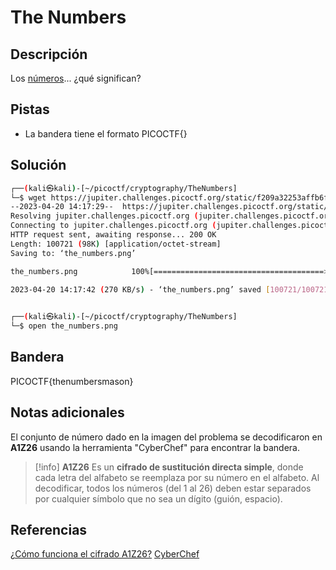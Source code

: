 # The Numbers

## Descripción
Los [números](https://jupiter.challenges.picoctf.org/static/f209a32253affb6f547a585649ba4fda/the_numbers.png)... ¿qué significan?

## Pistas
- La bandera tiene el formato PICOCTF{}

## Solución
```bash
┌──(kali㉿kali)-[~/picoctf/cryptography/TheNumbers]
└─$ wget https://jupiter.challenges.picoctf.org/static/f209a32253affb6f547a585649ba4fda/the_numbers.png
--2023-04-20 14:17:29--  https://jupiter.challenges.picoctf.org/static/f209a32253affb6f547a585649ba4fda/the_numbers.png
Resolving jupiter.challenges.picoctf.org (jupiter.challenges.picoctf.org)... 3.131.60.8
Connecting to jupiter.challenges.picoctf.org (jupiter.challenges.picoctf.org)|3.131.60.8|:443... connected.
HTTP request sent, awaiting response... 200 OK
Length: 100721 (98K) [application/octet-stream]
Saving to: ‘the_numbers.png’

the_numbers.png            100%[======================================>]  98.36K   270KB/s    in 0.4s    

2023-04-20 14:17:42 (270 KB/s) - ‘the_numbers.png’ saved [100721/100721]

                                                                                                          
┌──(kali㉿kali)-[~/picoctf/cryptography/TheNumbers]
└─$ open the_numbers.png 
```

## Bandera
PICOCTF{thenumbersmason}

## Notas adicionales
El conjunto de número dado en la imagen del problema se decodificaron en **A1Z26** usando la herramienta "CyberChef" para encontrar la bandera.

>[!info]
>**A1Z26**
>Es un **cifrado de sustitución directa simple**, donde cada letra del alfabeto se reemplaza por su número en el alfabeto. Al decodificar, todos los números (del 1 al 26) deben estar separados por cualquier símbolo que no sea un dígito (guión, espacio).

## Referencias
[¿Cómo funciona el cifrado A1Z26?](https://reviews.tn/es/wiki/how-does-the-a1z26-cipher-work/)
[CyberChef](https://gchq.github.io/CyberChef/)